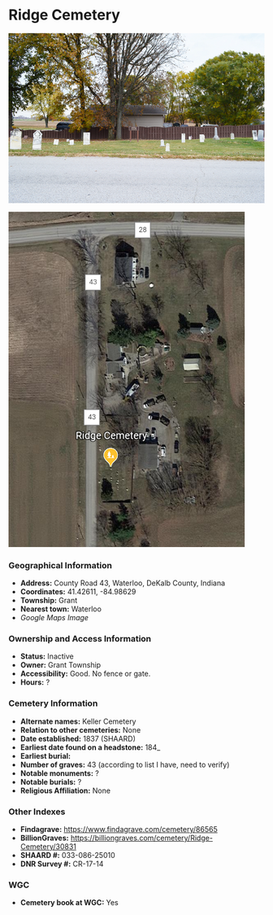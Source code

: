 # Ridge Cemetery

![Ridge Cemetery](https://github.com/FyoAtEPL/DeKalbCemeteries/blob/main/images/cemeteryPhotos/Ridge.png "Ridge Cemetery")

![Ridge Cemetery on Google Earth](https://github.com/FyoAtEPL/DeKalbCemeteries/blob/main/images/mapImages/RidgeEarth.png "Ridge Cemetery on Google Earth")

### Geographical Information
- **Address:** County Road 43, Waterloo, DeKalb County, Indiana
- **Coordinates:** 41.42611, -84.98629
- **Township:** Grant
- **Nearest town:** Waterloo
- *Google Maps Image*

### Ownership and Access Information
- **Status:** Inactive
- **Owner:** Grant Township
- **Accessibility:** Good. No fence or gate.
- **Hours:** ?

### Cemetery Information
- **Alternate names:** Keller Cemetery
- **Relation to other cemeteries:** None
- **Date established:** 1837 (SHAARD)
- **Earliest date found on a headstone:** 184_
- **Earliest burial:**
- **Number of graves:** 43 (according to list I have, need to verify)
- **Notable monuments:** ?
- **Notable burials:** ?
- **Religious Affiliation:** None

### Other Indexes
- **Findagrave:** https://www.findagrave.com/cemetery/86565 
- **BillionGraves:** https://billiongraves.com/cemetery/Ridge-Cemetery/30831
- **SHAARD #:** 033-086-25010
- **DNR Survey #:** CR-17-14


### WGC
- **Cemetery book at WGC:** Yes

